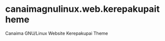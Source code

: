 canaimagnulinux.web.kerepakupaitheme
====================================

Canaima GNU/Linux Website Kerepakupai Theme
